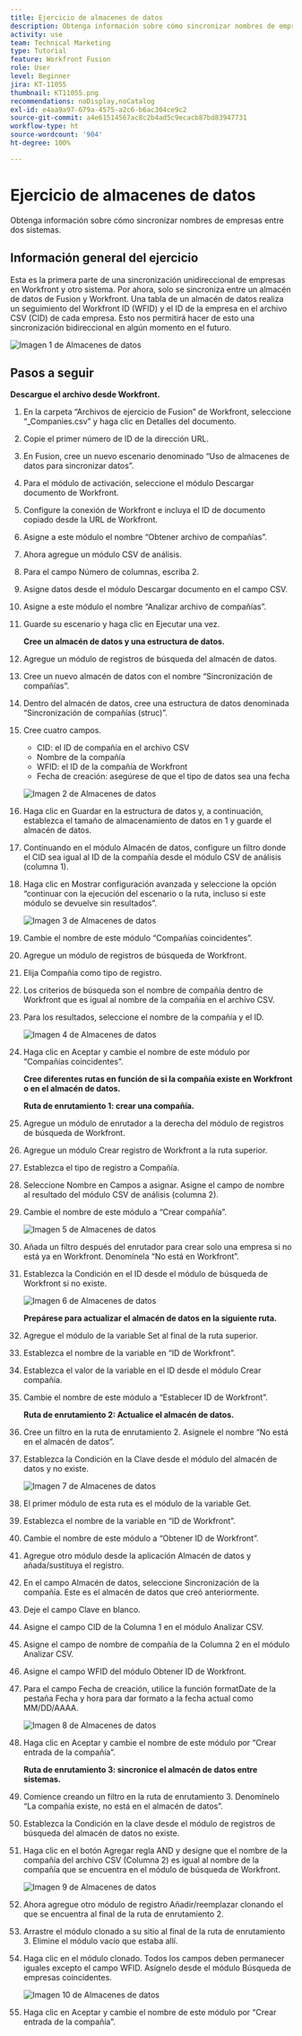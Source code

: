 ```yaml
---
title: Ejercicio de almacenes de datos
description: Obtenga información sobre cómo sincronizar nombres de empresas entre dos sistemas. (Debe tener entre 60 y 160 caracteres, pero tiene 59 caracteres)
activity: use
team: Technical Marketing
type: Tutorial
feature: Workfront Fusion
role: User
level: Beginner
jira: KT-11055
thumbnail: KT11055.png
recommendations: noDisplay,noCatalog
exl-id: e4aa9a97-679a-4575-a2c6-b6ac304ce9c2
source-git-commit: a4e61514567ac8c2b4ad5c9ecacb87bd83947731
workflow-type: ht
source-wordcount: '904'
ht-degree: 100%

---
```


# Ejercicio de almacenes de datos

Obtenga información sobre cómo sincronizar nombres de empresas entre dos sistemas.

## Información general del ejercicio

Esta es la primera parte de una sincronización unidireccional de empresas en Workfront y otro sistema. Por ahora, solo se sincroniza entre un almacén de datos de Fusion y Workfront. Una tabla de un almacén de datos realiza un seguimiento del Workfront ID (WFID) y el ID de la empresa en el archivo CSV (CID) de cada empresa. Esto nos permitirá hacer de esto una sincronización bidireccional en algún momento en el futuro.

![Imagen 1 de Almacenes de datos](../12-exercises/assets/data-stores-walkthrough-1.png)

## Pasos a seguir

**Descargue el archivo desde Workfront.**

1. En la carpeta “Archivos de ejercicio de Fusion” de Workfront, seleccione “_Companies.csv” y haga clic en Detalles del documento.
1. Copie el primer número de ID de la dirección URL.
1. En Fusion, cree un nuevo escenario denominado “Uso de almacenes de datos para sincronizar datos”.
1. Para el módulo de activación, seleccione el módulo Descargar documento de Workfront.
1. Configure la conexión de Workfront e incluya el ID de documento copiado desde la URL de Workfront.
1. Asigne a este módulo el nombre “Obtener archivo de compañías”.
1. Ahora agregue un módulo CSV de análisis.
1. Para el campo Número de columnas, escriba 2.
1. Asigne datos desde el módulo Descargar documento en el campo CSV.
1. Asigne a este módulo el nombre “Analizar archivo de compañías”.
1. Guarde su escenario y haga clic en Ejecutar una vez.

   **Cree un almacén de datos y una estructura de datos.**

1. Agregue un módulo de registros de búsqueda del almacén de datos.
1. Cree un nuevo almacén de datos con el nombre “Sincronización de compañías”.
1. Dentro del almacén de datos, cree una estructura de datos denominada “Sincronización de compañías (struc)”.
1. Cree cuatro campos.

   + CID: el ID de compañía en el archivo CSV
   + Nombre de la compañía
   + WFID: el ID de la compañía de Workfront
   + Fecha de creación: asegúrese de que el tipo de datos sea una fecha

   ![Imagen 2 de Almacenes de datos](../12-exercises/assets/data-stores-walkthrough-2.png)

1. Haga clic en Guardar en la estructura de datos y, a continuación, establezca el tamaño de almacenamiento de datos en 1 y guarde el almacén de datos.
1. Continuando en el módulo Almacén de datos, configure un filtro donde el CID sea igual al ID de la compañía desde el módulo CSV de análisis (columna 1).
1. Haga clic en Mostrar configuración avanzada y seleccione la opción “continuar con la ejecución del escenario o la ruta, incluso si este módulo se devuelve sin resultados”.

   ![Imagen 3 de Almacenes de datos](../12-exercises/assets/data-stores-walkthrough-3.png)

1. Cambie el nombre de este módulo “Compañías coincidentes”.
1. Agregue un módulo de registros de búsqueda de Workfront.
1. Elija Compañía como tipo de registro.
1. Los criterios de búsqueda son el nombre de compañía dentro de Workfront que es igual al nombre de la compañía en el archivo CSV.
1. Para los resultados, seleccione el nombre de la compañía y el ID.

   ![Imagen 4 de Almacenes de datos](../12-exercises/assets/data-stores-walkthrough-4.png)

1. Haga clic en Aceptar y cambie el nombre de este módulo por “Compañías coincidentes”.

   **Cree diferentes rutas en función de si la compañía existe en Workfront o en el almacén de datos.**

   **Ruta de enrutamiento 1: crear una compañía.**

1. Agregue un módulo de enrutador a la derecha del módulo de registros de búsqueda de Workfront.
1. Agregue un módulo Crear registro de Workfront a la ruta superior.
1. Establezca el tipo de registro a Compañía.
1. Seleccione Nombre en Campos a asignar. Asigne el campo de nombre al resultado del módulo CSV de análisis (columna 2).
1. Cambie el nombre de este módulo a “Crear compañía”.

   ![Imagen 5 de Almacenes de datos](../12-exercises/assets/data-stores-walkthrough-5.png)

1. Añada un filtro después del enrutador para crear solo una empresa si no está ya en Workfront. Denomínela “No está en Workfront”.
1. Establezca la Condición en el ID desde el módulo de búsqueda de Workfront si no existe.

   ![Imagen 6 de Almacenes de datos](../12-exercises/assets/data-stores-walkthrough-6.png)

   **Prepárese para actualizar el almacén de datos en la siguiente ruta.**

1. Agregue el módulo de la variable Set al final de la ruta superior.
1. Establezca el nombre de la variable en “ID de Workfront”.
1. Establezca el valor de la variable en el ID desde el módulo Crear compañía.
1. Cambie el nombre de este módulo a “Establecer ID de Workfront”.

   **Ruta de enrutamiento 2: Actualice el almacén de datos.**

1. Cree un filtro en la ruta de enrutamiento 2. Asígnele el nombre “No está en el almacén de datos”.

1. Establezca la Condición en la Clave desde el módulo del almacén de datos y no existe.

   ![Imagen 7 de Almacenes de datos](../12-exercises/assets/data-stores-walkthrough-7.png)

1. El primer módulo de esta ruta es el módulo de la variable Get.
1. Establezca el nombre de la variable en “ID de Workfront”.
1. Cambie el nombre de este módulo a “Obtener ID de Workfront”.
1. Agregue otro módulo desde la aplicación Almacén de datos y añada/sustituya el registro.
1. En el campo Almacén de datos, seleccione Sincronización de la compañía. Este es el almacén de datos que creó anteriormente.
1. Deje el campo Clave en blanco.
1. Asigne el campo CID de la Columna 1 en el módulo Analizar CSV.
1. Asigne el campo de nombre de compañía de la Columna 2 en el módulo Analizar CSV.
1. Asigne el campo WFID del módulo Obtener ID de Workfront.
1. Para el campo Fecha de creación, utilice la función formatDate de la pestaña Fecha y hora para dar formato a la fecha actual como MM/DD/AAAA.

   ![Imagen 8 de Almacenes de datos](../12-exercises/assets/data-stores-walkthrough-8.png)

1. Haga clic en Aceptar y cambie el nombre de este módulo por “Crear entrada de la compañía”.

   **Ruta de enrutamiento 3: sincronice el almacén de datos entre sistemas.**

1. Comience creando un filtro en la ruta de enrutamiento 3. Denomínelo “La compañía existe, no está en el almacén de datos”.
1. Establezca la Condición en la clave desde el módulo de registros de búsqueda del almacén de datos no existe.
1. Haga clic en el botón Agregar regla AND y designe que el nombre de la compañía del archivo CSV (Columna 2) es igual al nombre de la compañía que se encuentra en el módulo de búsqueda de Workfront.

   ![Imagen 9 de Almacenes de datos](../12-exercises/assets/data-stores-walkthrough-9.png)

1. Ahora agregue otro módulo de registro Añadir/reemplazar clonando el que se encuentra al final de la ruta de enrutamiento 2.
1. Arrastre el módulo clonado a su sitio al final de la ruta de enrutamiento 3. Elimine el módulo vacío que estaba allí.
1. Haga clic en el módulo clonado. Todos los campos deben permanecer iguales excepto el campo WFID. Asígnelo desde el módulo Búsqueda de empresas coincidentes.

   ![Imagen 10 de Almacenes de datos](../12-exercises/assets/data-stores-walkthrough-10.png)

1. Haga clic en Aceptar y cambie el nombre de este módulo por “Crear entrada de la compañía”.
